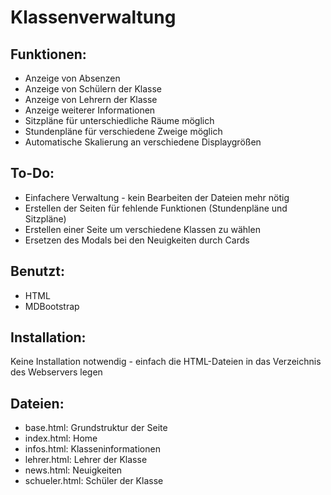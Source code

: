 # Klassenverwaltung

## Funktionen:
- Anzeige von Absenzen
- Anzeige von Schülern der Klasse
- Anzeige von Lehrern der Klasse
- Anzeige weiterer Informationen
- Sitzpläne für unterschiedliche Räume möglich
- Stundenpläne für verschiedene Zweige möglich
- Automatische Skalierung an verschiedene Displaygrößen

## To-Do:
- Einfachere Verwaltung - kein Bearbeiten der Dateien mehr nötig
- Erstellen der Seiten für fehlende Funktionen (Stundenpläne und Sitzpläne)
- Erstellen einer Seite um verschiedene Klassen zu wählen
- Ersetzen des Modals bei den Neuigkeiten durch Cards

## Benutzt:
- HTML
- MDBootstrap

## Installation:
Keine Installation notwendig - einfach die HTML-Dateien in das Verzeichnis des Webservers legen

## Dateien: 
- base.html: Grundstruktur der Seite
- index.html: Home
- infos.html: Klasseninformationen
- lehrer.html: Lehrer der Klasse
- news.html: Neuigkeiten
- schueler.html: Schüler der Klasse
